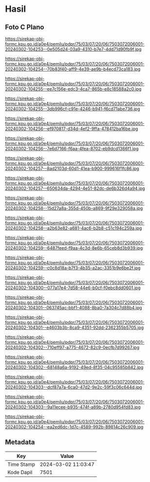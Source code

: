 # Hasil

## Foto C Plano

https://sirekap-obj-formc.kpu.go.id/a0e4/pemilu/pdpr/75/03/07/20/06/7503072006001-20240302-104253--0e505d24-03a9-4310-b7e7-4dd71d90fb9f.jpg

https://sirekap-obj-formc.kpu.go.id/a0e4/pemilu/pdpr/75/03/07/20/06/7503072006001-20240302-104254--70b83f40-aff9-4e39-ae9b-b4ecd73ca183.jpg

https://sirekap-obj-formc.kpu.go.id/a0e4/pemilu/pdpr/75/03/07/20/06/7503072006001-20240302-104255--ee7c156e-edc3-4ca7-865b-e8c18588a2c0.jpg

https://sirekap-obj-formc.kpu.go.id/a0e4/pemilu/pdpr/75/03/07/20/06/7503072006001-20240302-104255--3db996cf-c91e-4246-b941-f6cd71abe736.jpg

https://sirekap-obj-formc.kpu.go.id/a0e4/pemilu/pdpr/75/03/07/20/06/7503072006001-20240302-104256--ef970817-d34d-4ef2-9ffa-478412ba16be.jpg

https://sirekap-obj-formc.kpu.go.id/a0e4/pemilu/pdpr/75/03/07/20/06/7503072006001-20240302-104256--7e6d7166-f6aa-4fea-8702-eb9dcd1366f1.jpg

https://sirekap-obj-formc.kpu.go.id/a0e4/pemilu/pdpr/75/03/07/20/06/7503072006001-20240302-104257--8ad2103d-60d1-41ea-b900-999616f1fc86.jpg

https://sirekap-obj-formc.kpu.go.id/a0e4/pemilu/pdpr/75/03/07/20/06/7503072006001-20240302-104257--650634da-4294-4e51-82dc-de6b326d4a94.jpg

https://sirekap-obj-formc.kpu.go.id/a0e4/pemilu/pdpr/75/03/07/20/06/7503072006001-20240302-104258--15d27a8a-355d-450b-a869-9f29e329058a.jpg

https://sirekap-obj-formc.kpu.go.id/a0e4/pemilu/pdpr/75/03/07/20/06/7503072006001-20240302-104258--a2b63e82-a681-4ac6-b2b8-c51c194c259a.jpg

https://sirekap-obj-formc.kpu.go.id/a0e4/pemilu/pdpr/75/03/07/20/06/7503072006001-20240302-104259--6487feed-f9aa-4c3d-8e6b-65ceb8d3b939.jpg

https://sirekap-obj-formc.kpu.go.id/a0e4/pemilu/pdpr/75/03/07/20/06/7503072006001-20240302-104259--c0c8d18a-b7f3-4b35-a2ac-3351b9e6be2f.jpg

https://sirekap-obj-formc.kpu.go.id/a0e4/pemilu/pdpr/75/03/07/20/06/7503072006001-20240302-104300--077a17e4-7d58-44e6-b0cf-f0ebc8dd0601.jpg

https://sirekap-obj-formc.kpu.go.id/a0e4/pemilu/pdpr/75/03/07/20/06/7503072006001-20240302-104301--063745ac-bbf1-4088-8ba0-7a304c7d88b4.jpg

https://sirekap-obj-formc.kpu.go.id/a0e4/pemilu/pdpr/75/03/07/20/06/7503072006001-20240302-104301--e4603b3b-8ca9-4351-92dd-2362355b5705.jpg

https://sirekap-obj-formc.kpu.go.id/a0e4/pemilu/pdpr/75/03/07/20/06/7503072006001-20240302-104302--710eff97-a775-4672-82c9-0ecfb7d99267.jpg

https://sirekap-obj-formc.kpu.go.id/a0e4/pemilu/pdpr/75/03/07/20/06/7503072006001-20240302-104302--68148a6a-9192-49ed-8f35-04c95585b842.jpg

https://sirekap-obj-formc.kpu.go.id/a0e4/pemilu/pdpr/75/03/07/20/06/7503072006001-20240302-104303--dcf87a7a-6ca0-47d2-9e2c-59f3c06c644d.jpg

https://sirekap-obj-formc.kpu.go.id/a0e4/pemilu/pdpr/75/03/07/20/06/7503072006001-20240302-104303--9a11ecee-b935-474f-a89b-2780d954fd83.jpg

https://sirekap-obj-formc.kpu.go.id/a0e4/pemilu/pdpr/75/03/07/20/06/7503072006001-20240302-104254--ea2ed6dc-1d7c-4589-992b-89814c26c909.jpg


## Metadata

| Key        | Value               |
| ---------- | ------------------- |
| Time Stamp | 2024-03-02 11:03:47 |
| Kode Dapil | 7501                |




